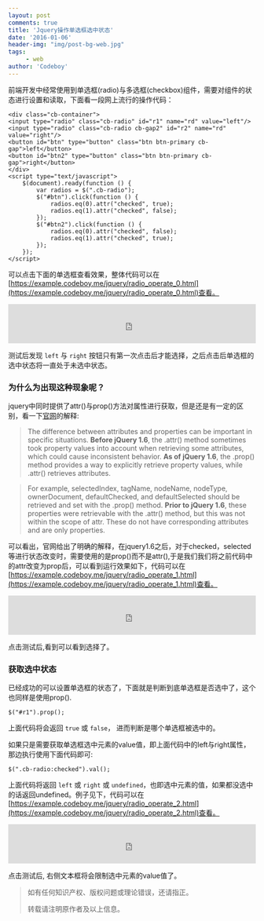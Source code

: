 ```yaml
---
layout: post
comments: true
title: 'Jquery操作单选框选中状态'
date: '2016-01-06'
header-img: "img/post-bg-web.jpg"
tags:
     - web
author: 'Codeboy'
---
```


前端开发中经常使用到单选框(radio)与多选框(checkbox)组件，需要对组件的状态进行设置和读取，下面看一段网上流行的操作代码：

	<div class="cb-container">
    <input type="radio" class="cb-radio" id="r1" name="rd" value="left"/>
    <input type="radio" class="cb-radio cb-gap2" id="r2" name="rd" value="right"/>
    <button id="btn" type="button" class="btn btn-primary cb-gap">left</button>
    <button id="btn2" type="button" class="btn btn-primary cb-gap">right</button>
	</div>
	<script type="text/javascript">
	    $(document).ready(function () {
	        var radios = $(".cb-radio");
	        $("#btn").click(function () {
	            radios.eq(0).attr("checked", true);
	            radios.eq(1).attr("checked", false);
	        });
	        $("#btn2").click(function () {
	            radios.eq(0).attr("checked", false);
	            radios.eq(1).attr("checked", true);
	        });
	    });
	</script>

可以点击下面的单选框查看效果，整体代码可以在[https://example.codeboy.me/jquery/radio_operate_0.html](https://example.codeboy.me/jquery/radio_operate_0.html)查看。

<iframe src="https://example.codeboy.me/jquery/radio_operate_0.html" width="100%" height="80px" frameborder="0" scrolling="no"> </iframe>

测试后发现 `left` 与 `right` 按钮只有第一次点击后才能选择，之后点击后单选框的选中状态将一直处于未选中状态。

### 为什么为出现这种现象呢？

jquery中同时提供了attr()与prop()方法对属性进行获取，但是还是有一定的区别，看一下[官网](http://api.jquery.com/prop)的解释:

>The difference between attributes and properties can be important in specific situations. **Before jQuery 1.6**, the .attr() method sometimes took property values into account when retrieving some attributes, which could cause inconsistent behavior. **As of jQuery 1.6**, the .prop() method provides a way to explicitly retrieve property values, while .attr() retrieves attributes.

>For example, selectedIndex, tagName, nodeName, nodeType, ownerDocument, defaultChecked, and defaultSelected should be retrieved and set with the .prop() method. **Prior to jQuery 1.6**, these properties were retrievable with the .attr() method, but this was not within the scope of attr. These do not have corresponding attributes and are only properties.

可以看出，官网给出了明确的解释，在jquery1.6之后，对于checked，selected等进行状态改变时，需要使用的是prop()而不是attr(),于是我们我们将之前代码中的attr改变为prop后，可以看到运行效果如下，代码可以在[https://example.codeboy.me/jquery/radio_operate_1.html](https://example.codeboy.me/jquery/radio_operate_1.html)查看。

<iframe src="https://example.codeboy.me/jquery/radio_operate_1.html" width="100%" height="80px" frameborder="0" scrolling="no"> </iframe>

点击测试后,看到可以看到选择了。

### 获取选中状态

已经成功的可以设置单选框的状态了，下面就是判断到底单选框是否选中了，这个也同样是使用prop().

	$("#r1").prop();
	
上面代码将会返回 `true` 或 `false`， 进而判断是哪个单选框被选中的。

如果只是需要获取单选框选中元素的value值，即上面代码中的left与right属性，那边执行使用下面代码即可:

	$(".cb-radio:checked").val();

上面代码将返回 `left` 或 `right` 或 `undefined`，也即选中元素的值，如果都没选中的话返回undefined。例子见下，代码可以在[https://example.codeboy.me/jquery/radio_operate_2.html](https://example.codeboy.me/jquery/radio_operate_2.html)查看。

<iframe src="https://example.codeboy.me/jquery/radio_operate_2.html" width="100%" height="80px" frameborder="0" scrolling="no"> </iframe>

点击测试后, 右侧文本框将会限制选中元素的value值了。


> 如有任何知识产权、版权问题或理论错误，还请指正。
> 
> 转载请注明原作者及以上信息。

